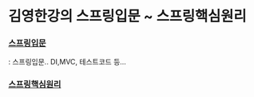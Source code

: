 # 김영한강의 스프링입문 ~ 스프링핵심원리

### [스프링입문](https://github.com/kimyounghanStudy/tutorial_corePrinciple/tree/main/springB)

: 스프링입문.. DI,MVC, 테스트코드 등...

### [스프링핵심원리](https://github.com/kimyounghanStudy/tutorial_corePrinciple/tree/main/springCorePrinciple)


